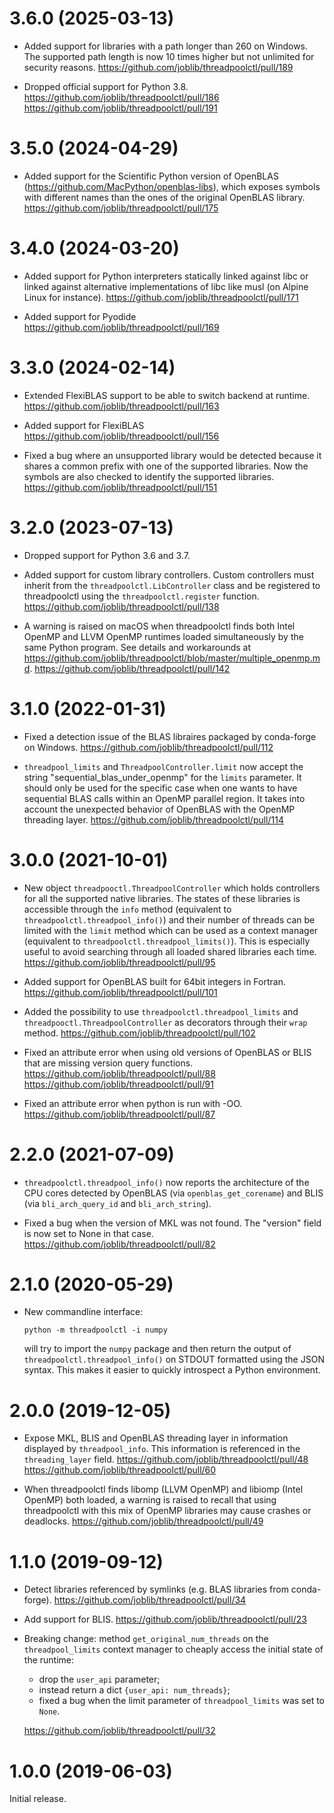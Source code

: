 3.6.0 (2025-03-13)
==================

- Added support for libraries with a path longer than 260 on Windows. The supported path
  length is now 10 times higher but not unlimited for security reasons.
  https://github.com/joblib/threadpoolctl/pull/189

- Dropped official support for Python 3.8.
  https://github.com/joblib/threadpoolctl/pull/186
  https://github.com/joblib/threadpoolctl/pull/191

3.5.0 (2024-04-29)
==================

- Added support for the Scientific Python version of OpenBLAS
  (https://github.com/MacPython/openblas-libs), which exposes symbols with different
  names than the ones of the original OpenBLAS library.
  https://github.com/joblib/threadpoolctl/pull/175

3.4.0 (2024-03-20)
==================

- Added support for Python interpreters statically linked against libc or linked against
  alternative implementations of libc like musl (on Alpine Linux for instance).
  https://github.com/joblib/threadpoolctl/pull/171

- Added support for Pyodide
  https://github.com/joblib/threadpoolctl/pull/169

3.3.0 (2024-02-14)
==================

- Extended FlexiBLAS support to be able to switch backend at runtime.
  https://github.com/joblib/threadpoolctl/pull/163

- Added support for FlexiBLAS
  https://github.com/joblib/threadpoolctl/pull/156

- Fixed a bug where an unsupported library would be detected because it shares a common
  prefix with one of the supported libraries. Now the symbols are also checked to
  identify the supported libraries.
  https://github.com/joblib/threadpoolctl/pull/151

3.2.0 (2023-07-13)
==================

- Dropped support for Python 3.6 and 3.7.

- Added support for custom library controllers. Custom controllers must inherit from
  the `threadpoolctl.LibController` class and be registered to threadpoolctl using the
  `threadpoolctl.register` function.
  https://github.com/joblib/threadpoolctl/pull/138

- A warning is raised on macOS when threadpoolctl finds both Intel OpenMP and LLVM
  OpenMP runtimes loaded simultaneously by the same Python program. See details and
  workarounds at https://github.com/joblib/threadpoolctl/blob/master/multiple_openmp.md.
  https://github.com/joblib/threadpoolctl/pull/142

3.1.0 (2022-01-31)
==================

- Fixed a detection issue of the BLAS libraires packaged by conda-forge on Windows.
  https://github.com/joblib/threadpoolctl/pull/112

- `threadpool_limits` and `ThreadpoolController.limit` now accept the string
  "sequential_blas_under_openmp" for the `limits` parameter. It should only be used for
  the specific case when one wants to have sequential BLAS calls within an OpenMP
  parallel region. It takes into account the unexpected behavior of OpenBLAS with the
  OpenMP threading layer.
  https://github.com/joblib/threadpoolctl/pull/114

3.0.0 (2021-10-01)
==================

- New object `threadpooctl.ThreadpoolController` which holds controllers for all the
  supported native libraries. The states of these libraries is accessible through the
  `info` method (equivalent to `threadpoolctl.threadpool_info()`) and their number of
  threads can be limited with the `limit` method which can be used as a context
  manager (equivalent to `threadpoolctl.threadpool_limits()`). This is especially useful
  to avoid searching through all loaded shared libraries each time.
  https://github.com/joblib/threadpoolctl/pull/95

- Added support for OpenBLAS built for 64bit integers in Fortran.
  https://github.com/joblib/threadpoolctl/pull/101

- Added the possibility to use `threadpoolctl.threadpool_limits` and
  `threadpooctl.ThreadpoolController` as decorators through their `wrap` method.
  https://github.com/joblib/threadpoolctl/pull/102

- Fixed an attribute error when using old versions of OpenBLAS or BLIS that are
  missing version query functions.
  https://github.com/joblib/threadpoolctl/pull/88
  https://github.com/joblib/threadpoolctl/pull/91

- Fixed an attribute error when python is run with -OO.
  https://github.com/joblib/threadpoolctl/pull/87

2.2.0 (2021-07-09)
==================

- `threadpoolctl.threadpool_info()` now reports the architecture of the CPU
  cores detected by OpenBLAS (via `openblas_get_corename`) and BLIS (via
  `bli_arch_query_id` and `bli_arch_string`).

- Fixed a bug when the version of MKL was not found. The
  "version" field is now set to None in that case.
  https://github.com/joblib/threadpoolctl/pull/82

2.1.0 (2020-05-29)
==================

- New commandline interface:

      python -m threadpoolctl -i numpy

  will try to import the `numpy` package and then return the output of
  `threadpoolctl.threadpool_info()` on STDOUT formatted using the JSON
  syntax. This makes it easier to quickly introspect a Python environment.


2.0.0 (2019-12-05)
==================

- Expose MKL, BLIS and OpenBLAS threading layer in information displayed by
  `threadpool_info`. This information is referenced in the `threading_layer`
  field.
  https://github.com/joblib/threadpoolctl/pull/48
  https://github.com/joblib/threadpoolctl/pull/60

- When threadpoolctl finds libomp (LLVM OpenMP) and libiomp (Intel OpenMP)
  both loaded, a warning is raised to recall that using threadpoolctl with
  this mix of OpenMP libraries may cause crashes or deadlocks.
  https://github.com/joblib/threadpoolctl/pull/49

1.1.0 (2019-09-12)
==================

- Detect libraries referenced by symlinks (e.g. BLAS libraries from
  conda-forge).
  https://github.com/joblib/threadpoolctl/pull/34

- Add support for BLIS.
  https://github.com/joblib/threadpoolctl/pull/23

- Breaking change: method `get_original_num_threads` on the `threadpool_limits`
  context manager to cheaply access the initial state of the runtime:
    - drop the `user_api` parameter;
    - instead return a dict `{user_api: num_threads}`;
    - fixed a bug when the limit parameter of `threadpool_limits` was set to
      `None`.

  https://github.com/joblib/threadpoolctl/pull/32


1.0.0 (2019-06-03)
==================

Initial release.
